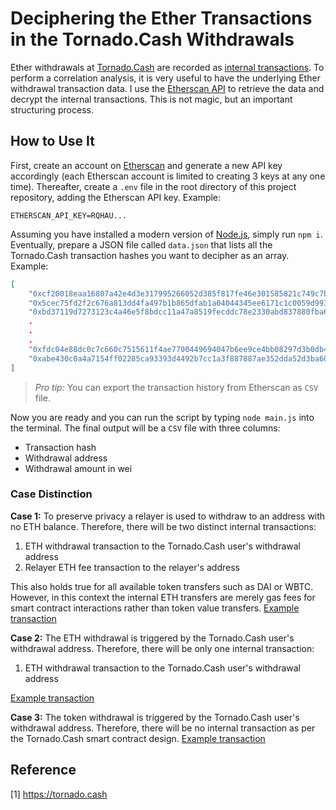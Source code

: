 # Deciphering the Ether Transactions in the Tornado.Cash Withdrawals
Ether withdrawals at [Tornado.Cash](https://tornado.cash) are recorded as [internal transactions](https://info.etherscan.com/understanding-an-ethereum-transaction). To perform a correlation analysis, it is very useful to have the underlying Ether withdrawal transaction data. I use the [Etherscan API](https://docs.etherscan.io) to retrieve the data and decrypt the internal transactions. This is not magic, but an important structuring process.

## How to Use It
First, create an account on [Etherscan](https://etherscan.io/register) and generate a new API key accordingly (each Etherscan account is limited to creating 3 keys at any one time). Thereafter, create a `.env` file in the root directory of this project repository, adding the Etherscan API key. Example:
```
ETHERSCAN_API_KEY=RQHAU...
```

Assuming you have installed a modern version of [Node.js](https://nodejs.org/en), simply run `npm i`. Eventually, prepare a JSON file called `data.json` that lists all the Tornado.Cash transaction hashes you want to decipher as an array. Example:
```json
[   
    "0xcf20018eaa16807a42e4d3e317995266052d385f817fe46e301585821c749c7b",
    "0x5cec75fd2f2c676a813dd4fa497b1b865dfab1a04044345ee6171c1c0059d993",
    "0xbd37119d7273123c4a46e5f8bdcc11a47a8519fecddc78e2330abd837880fba6",
    .
    .
    .
    "0xfdc04e88dc0c7c660c7515611f4ae7700449694047b6ee9ce4bb08297d3b0db4",
    "0xabe430c0a4a7154ff02285ca93393d4492b7cc1a3f887887ae352dda52d3ba60"
]
``` 
> *Pro tip:* You can export the transaction history from Etherscan as `CSV` file.

Now you are ready and you can run the script by typing `node main.js` into the terminal. The final output will be a `CSV` file with three columns:
- Transaction hash
- Withdrawal address
- Withdrawal amount in wei

### Case Distinction
**Case 1:** To preserve privacy a relayer is used to withdraw to an address with no ETH balance. Therefore, there will be two distinct internal transactions:
1. ETH withdrawal transaction to the Tornado.Cash user's withdrawal address
2. Relayer ETH fee transaction to the relayer's address

This also holds true for all available token transfers such as DAI or WBTC. However, in this context the internal ETH transfers are merely gas fees for smart contract interactions rather than token value transfers. [Example transaction](https://etherscan.io/tx/0xcf20018eaa16807a42e4d3e317995266052d385f817fe46e301585821c749c7b)

**Case 2:** The ETH withdrawal is triggered by the Tornado.Cash user's withdrawal address. Therefore, there will be only one internal transaction:
1. ETH withdrawal transaction to the Tornado.Cash user's withdrawal address
   
[Example transaction](https://etherscan.io/tx/0x41dffbeedacce3db511882e4ebb7f74d4a38abc67153d2992d916743465eb0bc)

**Case 3:** The token withdrawal is triggered by the Tornado.Cash user's withdrawal address. Therefore, there will be no internal transaction as per the Tornado.Cash smart contract design. [Example transaction](https://etherscan.io/tx/0x8008a51138dd9165f7e3558e99002408d636e99728385a371be020bad4a6847b)

## Reference
[1] https://tornado.cash
